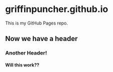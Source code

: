 # griffinpuncher.github.io
This is my GitHub Pages repo.

## Now we have a header
### Another Header!
#### Will this work??
